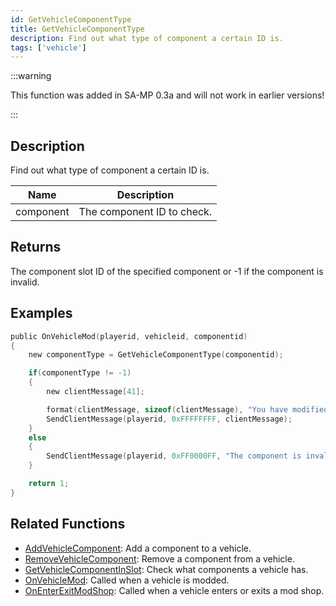 ```yaml
---
id: GetVehicleComponentType
title: GetVehicleComponentType
description: Find out what type of component a certain ID is.
tags: ['vehicle']
---
```


:::warning

This function was added in SA-MP 0.3a and will not work in earlier versions!

:::

## Description

Find out what type of component a certain ID is.


| Name | Description |
|------|-------------|
|component | The component ID to check.|


## Returns

The component slot ID of the specified component or -1 if the component is invalid.


## Examples


```c
public OnVehicleMod(playerid, vehicleid, componentid)
{
    new componentType = GetVehicleComponentType(componentid);

    if(componentType != -1)
    {
        new clientMessage[41];

        format(clientMessage, sizeof(clientMessage), "You have modified your vehicle on slot %i", componentType);
        SendClientMessage(playerid, 0xFFFFFFFF, clientMessage);
    }
    else
    {
        SendClientMessage(playerid, 0xFF0000FF, "The component is invalid.");
    }

    return 1;
}
```


## Related Functions


-  [AddVehicleComponent](../functions/AddVehicleComponent.md): Add a component to a vehicle.
-  [RemoveVehicleComponent](../functions/RemoveVehicleComponent.md): Remove a component from a vehicle.
-  [GetVehicleComponentInSlot](../functions/GetVehicleComponentInSlot.md): Check what components a vehicle has.
-  [OnVehicleMod](../callbacks/OnVehicleMod.md): Called when a vehicle is modded.
-  [OnEnterExitModShop](../callbacks/OnEnterExitModShop.md): Called when a vehicle enters or exits a mod shop.